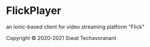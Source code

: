 # FlickPlayer

an Ionic-based client for video streaming platform "Flick"

Copyright © 2020-2021 Siwat Techavoranant
